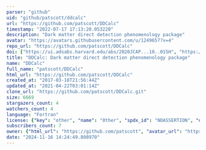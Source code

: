 ```yaml
---
parser: "github"
uid: "github/patscott/ddcalc"
url: "https://github.com/patscott/DDCalc"
timestamp: "2022-07-17 17:13:20.053220"
description: "Dark matter direct detection phenomenology package"
avatar: "https://avatars.githubusercontent.com/u/1249657?v=4"
repo_url: "https://github.com/patscott/DDCalc"
doi: ["https://ui.adsabs.harvard.edu/abs/2020JCAP...10..015H", "https://ui.adsabs.harvard.edu/abs/2017EPJC...77..831B", "https://ui.adsabs.harvard.edu/abs/2020ascl.soft11030B/abstract"]
title: "DDCalc: Dark matter direct detection phenomenology package"
name: "DDCalc"
full_name: "patscott/DDCalc"
html_url: "https://github.com/patscott/DDCalc"
created_at: "2017-03-18T21:56:44Z"
updated_at: "2021-04-22T03:01:14Z"
clone_url: "https://github.com/patscott/DDCalc.git"
size: 6669
stargazers_count: 4
watchers_count: 4
language: "Fortran"
license: {"key": "other", "name": "Other", "spdx_id": "NOASSERTION", "url": null, "node_id": "MDc6TGljZW5zZTA="}
subscribers_count: 7
owner: {"html_url": "https://github.com/patscott", "avatar_url": "https://avatars.githubusercontent.com/u/1249657?v=4", "login": "patscott", "type": "User"}
date: "2024-11-16 14:24:49.808970"
---
```

